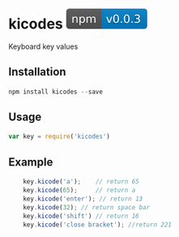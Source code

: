 # kicodes [![npm](npm.svg)](https://www.npmjs.com/package/js-fixerr)

Keyboard key values


## Installation

```jsx
npm install kicodes --save
```

## Usage

```jsx
var key = require('kicodes')
```

## Example

```jsx
    key.kicode('a');    // return 65
    key.kicode(65);     // return a
    key.kicode('enter'); // return 13
    key.kicode(32); // return space bar
    key.kicode('shift') // return 16
    key.kicode('close bracket'); //return 221
```
